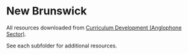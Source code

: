 # New Brunswick

All resources downloaded from [Curriculum Development (Anglophone Sector)](https://www2.gnb.ca/content/gnb/en/departments/education/k12/content/anglophone_sector/curriculum_anglophone.html).

See each subfolder for additional resources.
